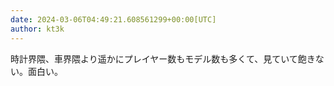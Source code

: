 ```yaml
---
date: 2024-03-06T04:49:21.608561299+00:00[UTC]
author: kt3k
---
```

時計界隈、車界隈より遥かにプレイヤー数もモデル数も多くて、見ていて飽きない。面白い。
